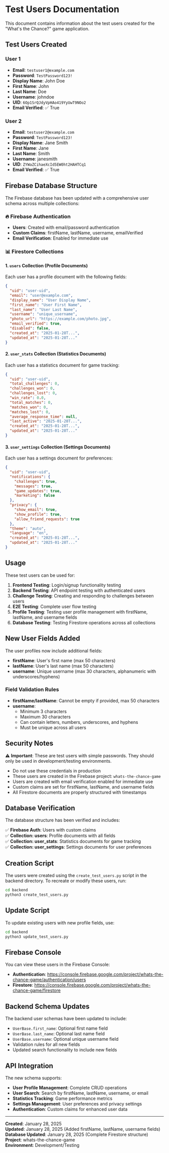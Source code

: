# Test Users Documentation

This document contains information about the test users created for the "What's the Chance?" game application.

## Test Users Created

### User 1

- **Email**: `testuser1@example.com`
- **Password**: `TestPassword123!`
- **Display Name**: John Doe
- **First Name**: John
- **Last Name**: Doe
- **Username**: johndoe
- **UID**: `6Op1SrQJdyVpHAo419YyUwT9NOo2`
- **Email Verified**: ✅ True

### User 2

- **Email**: `testuser2@example.com`
- **Password**: `TestPassword123!`
- **Display Name**: Jane Smith
- **First Name**: Jane
- **Last Name**: Smith
- **Username**: janesmith
- **UID**: `ZYWaZCihaeXcId5EW0ht2HAHTCq1`
- **Email Verified**: ✅ True

## Firebase Database Structure

The Firebase database has been updated with a comprehensive user schema across multiple collections:

### 🔥 Firebase Authentication

- **Users**: Created with email/password authentication
- **Custom Claims**: firstName, lastName, username, emailVerified
- **Email Verification**: Enabled for immediate use

### 📊 Firestore Collections

#### 1. `users` Collection (Profile Documents)

Each user has a profile document with the following fields:

```json
{
  "uid": "user-uid",
  "email": "user@example.com",
  "display_name": "User Display Name",
  "first_name": "User First Name",
  "last_name": "User Last Name",
  "username": "unique_username",
  "photo_url": "https://example.com/photo.jpg",
  "email_verified": true,
  "disabled": false,
  "created_at": "2025-01-28T...",
  "updated_at": "2025-01-28T..."
}
```

#### 2. `user_stats` Collection (Statistics Documents)

Each user has a statistics document for game tracking:

```json
{
  "uid": "user-uid",
  "total_challenges": 0,
  "challenges_won": 0,
  "challenges_lost": 0,
  "win_rate": 0.0,
  "total_matches": 0,
  "matches_won": 0,
  "matches_lost": 0,
  "average_response_time": null,
  "last_active": "2025-01-28T...",
  "created_at": "2025-01-28T...",
  "updated_at": "2025-01-28T..."
}
```

#### 3. `user_settings` Collection (Settings Documents)

Each user has a settings document for preferences:

```json
{
  "uid": "user-uid",
  "notifications": {
    "challenges": true,
    "messages": true,
    "game_updates": true,
    "marketing": false
  },
  "privacy": {
    "show_email": true,
    "show_profile": true,
    "allow_friend_requests": true
  },
  "theme": "auto",
  "language": "en",
  "created_at": "2025-01-28T...",
  "updated_at": "2025-01-28T..."
}
```

## Usage

These test users can be used for:

1. **Frontend Testing**: Login/signup functionality testing
2. **Backend Testing**: API endpoint testing with authenticated users
3. **Challenge Testing**: Creating and responding to challenges between users
4. **E2E Testing**: Complete user flow testing
5. **Profile Testing**: Testing user profile management with firstName, lastName, and username fields
6. **Database Testing**: Testing Firestore operations across all collections

## New User Fields Added

The user profiles now include additional fields:

- **firstName**: User's first name (max 50 characters)
- **lastName**: User's last name (max 50 characters)
- **username**: Unique username (max 30 characters, alphanumeric with underscores/hyphens)

### Field Validation Rules

- **firstName/lastName**: Cannot be empty if provided, max 50 characters
- **username**:
  - Minimum 3 characters
  - Maximum 30 characters
  - Can contain letters, numbers, underscores, and hyphens
  - Must be unique across all users

## Security Notes

⚠️ **Important**: These are test users with simple passwords. They should only be used in development/testing environments.

- Do not use these credentials in production
- These users are created in the Firebase project: `whats-the-chance-game`
- Users are created with email verification enabled for immediate use
- Custom claims are set for firstName, lastName, and username fields
- All Firestore documents are properly structured with timestamps

## Database Verification

The database structure has been verified and includes:

✅ **Firebase Auth**: Users with custom claims  
✅ **Collection: users**: Profile documents with all fields  
✅ **Collection: user_stats**: Statistics documents for game tracking  
✅ **Collection: user_settings**: Settings documents for user preferences

## Creation Script

The users were created using the `create_test_users.py` script in the backend directory. To recreate or modify these users, run:

```bash
cd backend
python3 create_test_users.py
```

## Update Script

To update existing users with new profile fields, use:

```bash
cd backend
python3 update_test_users.py
```

## Firebase Console

You can view these users in the Firebase Console:

- **Authentication**: https://console.firebase.google.com/project/whats-the-chance-game/authentication/users
- **Firestore**: https://console.firebase.google.com/project/whats-the-chance-game/firestore

## Backend Schema Updates

The backend user schemas have been updated to include:

- `UserBase.first_name`: Optional first name field
- `UserBase.last_name`: Optional last name field
- `UserBase.username`: Optional unique username field
- Validation rules for all new fields
- Updated search functionality to include new fields

## API Integration

The new schema supports:

- **User Profile Management**: Complete CRUD operations
- **User Search**: Search by firstName, lastName, username, or email
- **Statistics Tracking**: Game performance metrics
- **Settings Management**: User preferences and privacy settings
- **Authentication**: Custom claims for enhanced user data

---

**Created**: January 28, 2025  
**Updated**: January 28, 2025 (Added firstName, lastName, username fields)  
**Database Updated**: January 28, 2025 (Complete Firestore structure)  
**Project**: whats-the-chance-game  
**Environment**: Development/Testing
